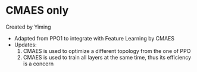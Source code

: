 # CMAES only
Created by Yiming

- Adapted from PPO1 to integrate with Feature Learning by CMAES
- Updates:
    1. CMAES is used to optimize a different topology from the one of PPO
    2. CMAES is used to train all layers at the same time, thus its efficiency is a concern